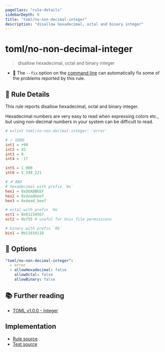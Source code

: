 ```yaml
---
pageClass: "rule-details"
sidebarDepth: 0
title: "toml/no-non-decimal-integer"
description: "disallow hexadecimal, octal and binary integer"
---
```

# toml/no-non-decimal-integer

> disallow hexadecimal, octal and binary integer

- :wrench: The `--fix` option on the [command line](https://eslint.org/docs/user-guide/command-line-interface#fixing-problems) can automatically fix some of the problems reported by this rule.

## :book: Rule Details

This rule reports disallow hexadecimal, octal and binary integer.

Hexadecimal numbers are very easy to read when expressing colors etc., but using non-decimal numbers in your system can be difficult to read.

<eslint-code-block fix>

<!-- eslint-skip -->

```toml
# eslint toml/no-non-decimal-integer: 'error'

# ✓ GOOD
int1 = +99
int2 = 42
int3 = 0
int4 = -17

int5 = 1_000
int6 = 5_349_221

# ✗ BAD
# hexadecimal with prefix `0x`
hex1 = 0xDEADBEEF
hex2 = 0xdeadbeef
hex3 = 0xdead_beef

# octal with prefix `0o`
oct1 = 0o01234567
oct2 = 0o755 # useful for Unix file permissions

# binary with prefix `0b`
bin1 = 0b11010110
```

</eslint-code-block>

## :wrench: Options

```yaml
"toml/no-non-decimal-integer":
  - error
  - allowHexadecimal: false
    allowOctal: false
    allowBinary: false
```

## :books: Further reading

- [TOML v1.0.0 - Integer](https://toml.io/en/v1.0.0#integer)

## Implementation

- [Rule source](https://github.com/ota-meshi/eslint-plugin-toml/blob/main/src/rules/no-non-decimal-integer.ts)
- [Test source](https://github.com/ota-meshi/eslint-plugin-toml/blob/main/tests/src/rules/no-non-decimal-integer.js)
